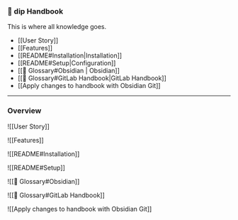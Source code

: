 ### 📕 dip Handbook

This is where all knowledge goes.

- [[User Story]]
- [[Features]]
- [[README#Installation|Installation]]
- [[README#Setup|Configuration]]
- [[🛒 Glossary#Obsidian | Obsidian]]
- [[🛒 Glossary#GitLab Handbook|GitLab Handbook]]
- [[Apply changes to handbook with Obsidian Git]]

--- 

### Overview

![[User Story]]

![[Features]]

![[README#Installation]]

![[README#Setup]]

![[🛒 Glossary#Obsidian]]

![[🛒 Glossary#GitLab Handbook]]

![[Apply changes to handbook with Obsidian Git]]